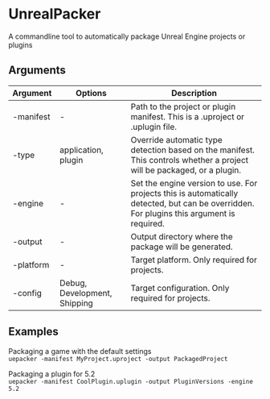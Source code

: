 # UnrealPacker
A commandline tool to automatically package Unreal Engine projects or plugins

## Arguments
| Argument | Options | Description |
| --- | --- | --- |
| -manifest | - | Path to the project or plugin manifest. This is a .uproject or .uplugin file. |
| -type | application, plugin | Override automatic type detection based on the manifest. This controls whether a project will be packaged, or a plugin. |
| -engine | - | Set the engine version to use. For projects this is automatically detected, but can be overridden. For plugins this argument is required. |
| -output | - | Output directory where the package will be generated. |
| -platform | - | Target platform. Only required for projects. |
| -config | Debug, Development, Shipping | Target configuration. Only required for projects. |

## Examples
Packaging a game with the default settings<br>
`uepacker -manifest MyProject.uproject -output PackagedProject`

Packaging a plugin for 5.2<br>
`uepacker -manifest CoolPlugin.uplugin -output PluginVersions -engine 5.2`
